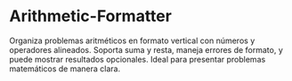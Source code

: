 # Arithmetic-Formatter
Organiza problemas aritméticos en formato vertical con números y operadores alineados. Soporta suma y resta, maneja errores de formato, y puede mostrar resultados opcionales. Ideal para presentar problemas matemáticos de manera clara.
